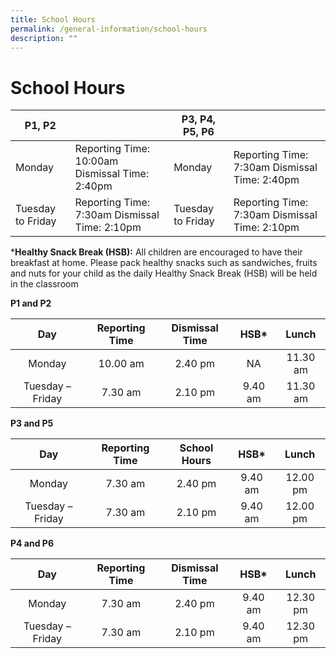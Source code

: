 ```yaml
---
title: School Hours
permalink: /general-information/school-hours
description: ""
---
```

# School Hours

| P1, P2  | | P3, P4, P5, P6    ||
|-------------------|------------------------------------------------|-------------------|-----------------------------------------------|
| Monday | Reporting Time: 10:00am Dismissal Time: 2:40pm | Monday | Reporting Time: 7:30am Dismissal Time: 2:40pm |
| Tuesday to Friday | Reporting Time: 7:30am     Dismissal Time: 2:10pm  | Tuesday to Friday | Reporting Time: 7:30am Dismissal Time: 2:10pm |


***Healthy Snack Break (HSB):** All children are encouraged to have their breakfast at home. Please pack healthy snacks such as sandwiches, fruits and nuts for your child as the daily Healthy Snack Break (HSB) will be held in the classroom

**P1 and P2** 

|        Day       | Reporting Time | Dismissal Time |   HSB*  |   Lunch  |
|:----------------:|:--------------:|:--------------:|:-------:|:--------:|
|      Monday      |    10.00 am    |     2.40 pm    |    NA   | 11.30 am |
| Tuesday – Friday |     7.30 am    |     2.10 pm    | 9.40 am | 11.30 am |

**P3 and P5** 

|        Day       | Reporting Time | School Hours |   HSB*  |   Lunch  |
|:----------------:|:--------------:|:------------:|:-------:|:--------:|
|      Monday      |    7.30 am     |    2.40 pm   | 9.40 am | 12.00 pm |
| Tuesday – Friday |     7.30 am    |    2.10 pm   | 9.40 am | 12.00 pm |

**P4 and P6** 

|        Day       | Reporting Time | Dismissal Time |   HSB*  |   Lunch  |
|:----------------:|:--------------:|:--------------:|:-------:|:--------:|
|      Monday      |     7.30 am    |     2.40 pm    | 9.40 am | 12.30 pm |
| Tuesday – Friday |     7.30 am    |     2.10 pm    | 9.40 am | 12.30 pm |

